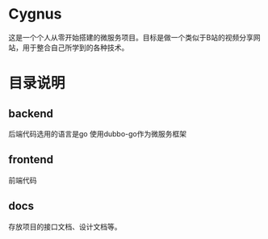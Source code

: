 # Cygnus
这是一个个人从零开始搭建的微服务项目。目标是做一个类似于B站的视频分享网站，用于整合自己所学到的各种技术。

# 目录说明

## backend
后端代码选用的语言是go
使用dubbo-go作为微服务框架


## frontend
前端代码

## docs
存放项目的接口文档、设计文档等。
